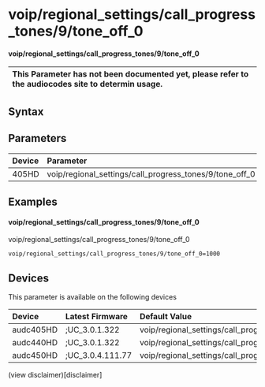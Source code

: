 ﻿---
description: voip/regional_settings/call_progress_tones/9/tone_off_0
search: false
---

# voip/regional_settings/call_progress_tones/9/tone_off_0

#### voip/regional_settings/call_progress_tones/9/tone_off_0


| This Parameter has not been documented yet, please refer to the audiocodes site to determin usage.  | 
| :--- |

## Syntax

## Parameters
|Device|Parameter|value|Description|
|:---|:---|:---|:---|
| 405HD | voip/regional_settings/call_progress_tones/9/tone_off_0 |  |  |

## Examples
#### voip/regional_settings/call_progress_tones/9/tone_off_0

voip/regional_settings/call_progress_tones/9/tone_off_0

```
voip/regional_settings/call_progress_tones/9/tone_off_0=1000
```

## Devices
This parameter is available on the following devices

| Device | Latest Firmware | Default Value |
|:---|:---|:---|
| audc405HD | ;UC_3.0.1.322 | voip/regional_settings/call_progress_tones/9/tone_off_0=1000 
| audc440HD | ;UC_3.0.1.322 | voip/regional_settings/call_progress_tones/9/tone_off_0=1000 
| audc450HD | ;UC_3.0.4.111.77 | voip/regional_settings/call_progress_tones/9/tone_off_0=1000 

(view disclaimer)[disclaimer]
